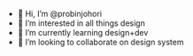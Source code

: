 - 👋 Hi, I’m @probinjohori
- 👀 I’m interested in all things design
- 🌱 I’m currently learning design+dev
- 💞️ I’m looking to collaborate on design system

<!---
probinjohori/probinjohori is a ✨ special ✨ repository because its `README.md` (this file) appears on your GitHub profile.
You can click the Preview link to take a look at your changes.
--->
